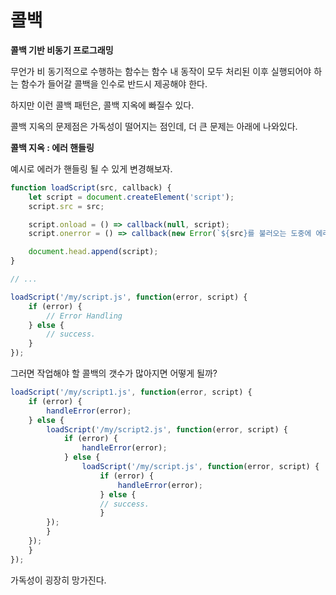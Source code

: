 # 콜백

**콜백 기반 비동기 프로그래밍**

무언가 비 동기적으로 수행하는 함수는 함수 내 동작이 모두 처리된 이후 실행되어야 하는 함수가 들어갈 콜백을 인수로 반드시 제공해야 한다.

하지만 이런 콜백 패턴은, 콜백 지옥에 빠질수 있다.

콜백 지옥의 문제점은 가독성이 떨어지는 점인데, 더 큰 문제는 아래에 나와있다.

**콜백 지옥 : 에러 핸들링**

예시로 에러가 핸들링 될 수 있게 변경해보자.

```js
function loadScript(src, callback) {
    let script = document.createElement('script');
    script.src = src;

    script.onload = () => callback(null, script);
    script.onerror = () => callback(new Error(`${src}를 불러오는 도중에 에러가 발생했습니다.`));

    document.head.append(script);
}

// ...

loadScript('/my/script.js', function(error, script) {
    if (error) {
        // Error Handling
    } else {
        // success.
    }
});
```

그러면 작업해야 할 콜백의 갯수가 많아지면 어떻게 될까?

```js
loadScript('/my/script1.js', function(error, script) {
    if (error) {
        handleError(error);
    } else {
        loadScript('/my/script2.js', function(error, script) {
            if (error) {
                handleError(error);
            } else {
                loadScript('/my/script.js', function(error, script) {
                    if (error) {
                        handleError(error);
                    } else {
                    // success.
                    } 
        });
        } 
    });
    } 
});
```
가독성이 굉장히 망가진다.

